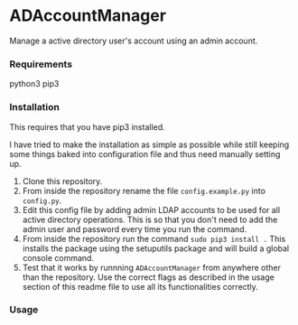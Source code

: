 # ADAccountManager
Manage a active directory user's account using an admin account.

### Requirements

python3 
pip3

### Installation 

This requires that you have pip3 installed.

I have tried to make the installation as simple as possible while still keeping some things baked into configuration file and thus need manually setting up. 

1) Clone this repository. 
2) From inside the repository rename the file `config.example.py` into `config.py`.
3)  Edit this config file by adding admin LDAP accounts to be used for all active directory operations. 
    This is so that you don't need to add the admin user and password every time you run the command.
4) From inside the repository run the command `sudo pip3 install .` This installs the package using the setuputils package and will build a global console command. 
5) Test that it works by runnning `ADAccountManager` from anywhere other than the repository. 
  Use the correct flags as described in the usage section of this readme file to use all its functionalities correctly. 
  
  
 ### Usage 
 
